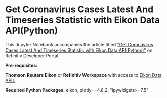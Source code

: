 # Get Coronavirus Cases Latest And Timeseries Statistic with Eikon Data API(Python)

This Jupyter Notebook accompanies the article titled ["Get Coronavirus Cases Latest And Timeseries Statistic with Eikon Data API(Python)"](https://developers.refinitiv.com/en/article-catalog/article/get-coronavirus-cases-latest-and-timeseries-statistic-eikon-data-apipython) on Refinitiv Developer Portal.

**Pre-requisites:** 

**Thomson Reuters Eikon** or **Refinitiv Workspace** with access to [Eikon Data APIs](https://developers.refinitiv.com/eikon-data-apis)

**Required Python Packages:** eikon, plotly==4.8.2, "ipywidgets>=7.5"
